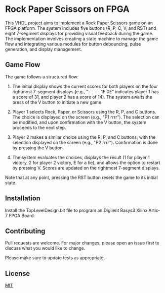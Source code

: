 # Rock Paper Scissors on FPGA

This VHDL project aims to implement a Rock Paper Scissors game on an FPGA platform. The system includes five buttons (R, P, C, V, and RST) and eight 7-segment displays for providing visual feedback during the game. The implementation involves creating a state machine to manage the game flow and integrating various modules for button debouncing, pulse generation, and display management.

## Game Flow

The game follows a structured flow:

1. The initial display shows the current scores for both players on the four rightmost 7-segment displays (e.g., "- - - - 1F 0E" indicates player 1 has a score of 31, and player 2 has a score of 14). The system awaits the press of the V button to initiate a new game.

2. Player 1 selects Rock, Paper, or Scissors using the R, P, and C buttons. The choice is displayed on the screen (e.g., "P1 rrrr"). The selection can be modified, and upon confirmation with the V button, the system proceeds to the next step.

3. Player 2 makes a similar choice using the R, P, and C buttons, with the selection displayed on the screen (e.g., "P2 rrrr"). Confirmation is done by pressing the V button.

4. The system evaluates the choices, displays the result (1 for player 1 victory, 2 for player 2 victory, E for a tie), and allows the option to restart by pressing V. Scores are updated on the rightmost 7-segment displays.

Note that at any point, pressing the RST button resets the game to its initial state.

## Installation

Install the TopLevelDesign.bit file to program an Digilent Basys3 Xilinx Artix-7 FPGA Board.

## Contributing

Pull requests are welcome. For major changes, please open an issue first
to discuss what you would like to change.

Please make sure to update tests as appropriate.

## License

[MIT](https://choosealicense.com/licenses/mit/)
